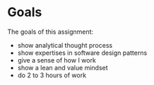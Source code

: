 # Goals
The goals of this assignment:
- show analytical thought process
- show expertises in software design patterns
- give a sense of how I work
- show a lean and value mindset
- do 2 to 3 hours of work
